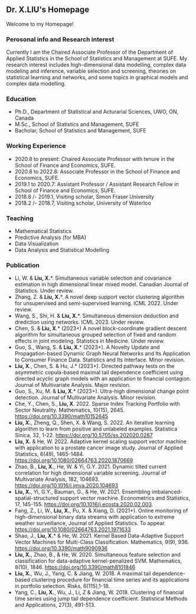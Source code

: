 ## Dr. X.LIU's Homepage

Welcome to my Homepage!


### Perosonal info and Research interest
Currently I am the Chaired Associate Professor of the Department of Applied Statistics in the School of Statistics and Management at SUFE. My research interest includes high-dimensional data modelling, complex data modeling and inference, variable selection and screening, theories on statistical learning and networks, and some topics in graphical models and complex data modelling.

### Education

- Ph.D., Department of Statistical and Acturarial Sciences, UWO, ON, Canada
- M.Sc., School of Statistics and Management, SUFE
- Bacholar, School of Statistics and Management, SUFE

### Working Experience

- 2020.8 to present: Chaired Associate Professor with tenure in the School of Finance and Economics, SUFE.
- 2020.8 to 2022.8: Associate Professor in the School of Finance and Economics, SUFE.
- 2019.1 to 2020.7: Assistant Professor / Assistant Research Fellow in School of Finance and Economics, SUFE.
- 2018.8 /- 2019.1, Visiting scholar, Simon Fraser University
- 2018.2 /- 2018.7, Visiting scholar, University of Waterloo


### Teaching

- Mathematical Statistics
- Predictive Analysis (for MBA)
- Data Visualization
- Data Analysis and Statistical Modelling

### Publication

- Li, W. & **Liu, X.***. Simultaneous variable selection and covariance estimation in high dimensional linear mixed model. Canadian Journal of Statistics. Under review.
- Zhang, Z. & **Liu, X.***. A novel deep support vector clustering algorithm for unsupervised and semi-supervised learning. ICML 2022. Under review. 
- Wang, S., Shi, H. & **Liu, X.***. Simultaneous dimension deduction and drediction using networks. ICML 2023. Under review. 
- Chen, S. & **Liu, X**.* (2023+) A novel block-coordinate gradient descent algorithm for simultaneous grouped selection of fixed and random effects in joint modeling. Statistics in Medicine. Under review.
- Guo, S., Wang, S. & **Liu, X**.* (2023+). A Novelty Update and Propagation-based Dynamic Graph Neural Networks and Its Application to Consumer Finance Data. Statistics and Its Interface. Minor revision.
- **Liu, X**., Chen, S. & Hu, J.* (2023+). Directed pathway tests on the asymmetric copula-based maximal tail dependence coefficient using directed acyclic graph models with an application to financial contagion. Journal of Multivariate Analysis. Major revision.
- Guo, S., Xu, M. & **Liu, X**.* (2023+). Ultra-high dimensional change point detection. Journal of Multivariate Analysis. Minor revision.
- Che, Y., Chen, S., **Liu, X**. 2022. Sparse Index Tracking Portfolio with Sector Neutrality. Mathematics, 10(15), 2645. https://doi.org/10.3390/math10152645
- **Liu, X.**, Zheng, Q., Shen, X. & Wang, S. 2022. An iterative learning algorithm to learn from positive and unlabeled examples. Statistica Sinica, 32, 1-22. https://doi.org/10.5705/ss.202020.0287
- **Liu, X.** & He, W. 2022. Adaptive kernel scaling support vector machine with application to a prostate cancer image study. Journal of Applied Statistics, 6(49), 1465-1484. https://doi.org/10.1080/02664763.2020.1870669 
- Zhao, B., **Liu, X.**, He, W. & Yi, G.Y. 2021. Dynamic tilted current correlation for high dimensional variable screening. Journal of Multivariate Analysis, 182, 104693. https://doi.org/10.1016/j.jmva.2020.104693
- **Liu, X.**, Yi, G.Y., Bauman, G., & He, W. 2021. Ensembling imbalanced-spatial-structured support vector machine. Econometrics and Statistics, 17, 145-155. https://doi.org/10.1016/j.ecosta.2020.02.003.
- Fang, Z., Li, W., **Liu, X.**, Pu, X. & Xiang, D. (2021+). Online monitoring of high-dimensional binary data streams with application to extreme weather surveillance, Journal of Applied Statistics. To appear. https://doi.org/10.1080/02664763.2021.1971633
- Shao, J., **Liu, X.*** & He, W. 2021. Kernel Based Data-Adaptive Support Vector Machines for Multi-Class Classification. Mathematics, 9(9), 936. https://doi.org/10.3390/math9090936
- **Liu, X.**, Zhao, B., & He, W. 2020.  Simultaneous feature selection and classification for data-adaptive kernel-penalized SVM. Mathematics, 8(10), 1846. https://doi.org/10.3390/math8101846
- **Liu, X.**, Wu, J., Yang, C. & Jiang, W. 2018. A maximal tail dependence-based clustering procedure for financial time series and its applications in portfolio selection. Risks, 6(115),1-18. 
- Yang, C., **Liu, X.**, Wu, J., Li, Z & Jiang, W. 2018. Clustering of financial time series using jump tail dependence coefficient. Statistical Methods and Applications, 27(3), 491-513.


 




